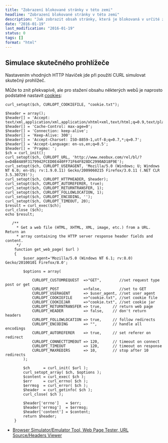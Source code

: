 ```yaml
---
title: "Zobrazení blokované stránky v této zemi"
headline: "Zobrazení blokované stránky v této zemi"
description: "Jak zobrazit obsah stránky, která je blokovaná v určité zemi nebo pro určité IP adresy."
date: "2016-01-19"
last_modification: "2016-01-19"
status: 0
tags: []
format: "html"
---
```


<h2 id="simulace">Simulace skutečného prohlížeče</h2>

<p>Nastavením vhodných HTTP hlaviček jde při použití CURL simulovat skutečný prohlížeč.</p>

<p>Může to znít překvapivě, ale pro stažení obsahu některých webů je naprosto podstatné nastavit <a href="/cookie">cookies</a>:</p>

<pre><code>curl_setopt($ch, CURLOPT_COOKIEFILE, "cookie.txt");</code></pre>

<pre><code>$header = array();
$header[] = 'Accept: text/xml,application/xml,application/xhtml+xml,text/html;q=0.9,text/plain;q=0.8,image/png,*/*;q=0.5';
$header[] = 'Cache-Control: max-age=0';
$header[] = 'Connection: keep-alive';
$header[] = 'Keep-Alive: 300';
$header[] = 'Accept-Charset: ISO-8859-1,utf-8;q=0.7,*;q=0.7';
$header[] = 'Accept-Language: en-us,en;q=0.5';
$header[] = 'Pragma: ';
$ch = curl_init(); 
curl_setopt($ch, CURLOPT_URL, 'http://www.neobux.com/rel/bl/?o=D4B44A9F3179942FCED0E440FF71F64F828DC2990AD18F9E');
curl_setopt($ch, CURLOPT_USERAGENT, 'Mozilla/5.0 (Windows; U; Windows NT 6.0; en-US; rv:1.9.0.11) Gecko/2009060215 Firefox/3.0.11 (.NET CLR 3.5.30729)');
curl_setopt($ch, CURLOPT_HTTPHEADER, $header);
curl_setopt($ch, CURLOPT_AUTOREFERER, true); 
curl_setopt($ch, CURLOPT_RETURNTRANSFER, 1);
curl_setopt($ch, CURLOPT_FOLLOWLOCATION, 1);
curl_setopt($ch, CURLOPT_ENCODING, '');
curl_setopt($ch, CURLOPT_TIMEOUT, 20);
$result = curl_exec($ch);
curl_close ($ch);
echo $result;</code></pre>


<pre><code>   /**
     * Get a web file (HTML, XHTML, XML, image, etc.) from a URL.  Return an
     * array containing the HTTP server response header fields and content.
     */
    function get_web_page( $url )
    {
        $user_agent='Mozilla/5.0 (Windows NT 6.1; rv:8.0) Gecko/20100101 Firefox/8.0';

        $options = array(

            CURLOPT_CUSTOMREQUEST  =>"GET",        //set request type post or get
            CURLOPT_POST           =>false,        //set to GET
            CURLOPT_USERAGENT      => $user_agent, //set user agent
            CURLOPT_COOKIEFILE     =>"cookie.txt", //set cookie file
            CURLOPT_COOKIEJAR      =>"cookie.txt", //set cookie jar
            CURLOPT_RETURNTRANSFER => true,     // return web page
            CURLOPT_HEADER         => false,    // don't return headers
            CURLOPT_FOLLOWLOCATION => true,     // follow redirects
            CURLOPT_ENCODING       => "",       // handle all encodings
            CURLOPT_AUTOREFERER    => true,     // set referer on redirect
            CURLOPT_CONNECTTIMEOUT => 120,      // timeout on connect
            CURLOPT_TIMEOUT        => 120,      // timeout on response
            CURLOPT_MAXREDIRS      => 10,       // stop after 10 redirects
        );

        $ch      = curl_init( $url );
        curl_setopt_array( $ch, $options );
        $content = curl_exec( $ch );
        $err     = curl_errno( $ch );
        $errmsg  = curl_error( $ch );
        $header  = curl_getinfo( $ch );
        curl_close( $ch );

        $header['errno']   = $err;
        $header['errmsg']  = $errmsg;
        $header['content'] = $content;
        return $header;
    }</code></pre>

<ul>
  <li><a href="http://www.hashemian.com/tools/browser-simulator.htm">Browser Simulator/Emulator Tool,
Web Page Tester, URL Source/Headers Viewer</a></li>
</ul>